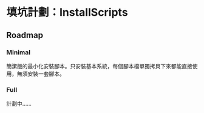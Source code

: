 # 填坑計劃：InstallScripts

## Roadmap

### Minimal
簡潔版的最小化安裝腳本。只安裝基本系統，每個腳本檔單獨拷貝下來都能直接使用，無須安裝一套腳本。

### Full
計劃中……